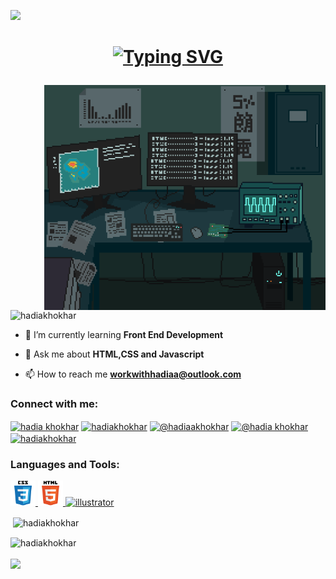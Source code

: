 <img src="https://raw.githubusercontent.com/Safouene1/support-palestine-banner/master/StandWithPalestine.svg" ><h1 align="center"><a href="https://git.io/typing-svg"><img src="https://readme-typing-svg.demolab.com?font=Roboto&weight=500&size=25&pause=1000&center=true&vCenter=true&color=7BC74D&background=22283192&random=false&width=520&lines=Hi+%F0%9F%91%8B%2C+I'm+Hadia+Khokhar;I'm+Aspiring+MERN+Stack+Developer+" alt="Typing SVG" /></a>
</h1>
<p> 
  <img src="Images/Hadia Khokahar,Mern Stack Developer.gif" alt="hadiakhokhar" width ="450px" align="right"/>
  <img src="https://komarev.com/ghpvc/?username=hadiakhokhar&label=Profile%20Views&color=7BC74D&style=for-the-badge&abbreviated=true&" alt="hadiakhokhar" /> </p>

- 🌱 I’m currently learning **Front End Development**

- 💬 Ask me about **HTML,CSS and Javascript**

- 📫 How to reach me **workwithhadiaa@outlook.com**


<h3 align="left">Connect with me:</h3>
<p align="left">
<a href="https://linkedin.com/in/hadiakhokhar" target="blank"><img align="center" src="https://raw.githubusercontent.com/rahuldkjain/github-profile-readme-generator/master/src/images/icons/Social/linked-in-alt.svg" alt="hadia khokhar" height="30" width="40" /></a>
<a href="https://stackoverflow.com/users/hadiakhokhar" target="blank"><img align="center" src="https://raw.githubusercontent.com/rahuldkjain/github-profile-readme-generator/master/src/images/icons/Social/stack-overflow.svg" alt="hadiakhokhar" height="30" width="40" /></a>
<a href="https://hashnode.com/@hadiaakhokhar" target="blank"><img align="center" src="https://raw.githubusercontent.com/rahuldkjain/github-profile-readme-generator/master/src/images/icons/Social/hashnode.svg" alt="@hadiaakhokhar" height="30" width="40" /></a>
<a href="https://medium.com/@hadia khokhar" target="blank"><img align="center" src="https://raw.githubusercontent.com/rahuldkjain/github-profile-readme-generator/master/src/images/icons/Social/medium.svg" alt="@hadia khokhar" height="30" width="40" /></a>
<a href="https://www.leetcode.com/hadiakhokhar" target="blank"><img align="center" src="https://raw.githubusercontent.com/rahuldkjain/github-profile-readme-generator/master/src/images/icons/Social/leet-code.svg" alt="hadiakhokhar" height="30" width="40" /></a>
</p>

<h3 align="left">Languages and Tools:</h3>
<p align="left"> <a href="https://www.w3schools.com/css/" target="_blank" rel="noreferrer"> <img src="https://raw.githubusercontent.com/devicons/devicon/master/icons/css3/css3-original-wordmark.svg" alt="css3" width="40" height="40"/> </a> <a href="https://www.w3.org/html/" target="_blank" rel="noreferrer"> <img src="https://raw.githubusercontent.com/devicons/devicon/master/icons/html5/html5-original-wordmark.svg" alt="html5" width="40" height="40"/> </a> <a href="https://www.adobe.com/in/products/illustrator.html" target="_blank" rel="noreferrer"> <img src="https://www.vectorlogo.zone/logos/adobe_illustrator/adobe_illustrator-icon.svg" alt="illustrator" width="40" height="40"/> </a> </p>

<p>&nbsp;<img align="center" src="https://github-readme-stats.vercel.app/api?username=hadiakhokhar&show_icons=true&locale=en&bg_color=222831&icon_color=7BC74D&ring_color=7BC74D&text_color=939393&title_color=EEEEEE" alt="hadiakhokhar" /></p>

<p><img align="center" src="https://github-readme-streak-stats.herokuapp.com/?user=hadiakhokhar&background=222831&ring=7BC74D&fire=7BC74D&currStreakLabel=7BC74D&sideLabels=EEEEEE&sideNums=EEEEEE&currStreakNum=EEEEEE&dates=939393" alt="hadiakhokhar" /></p>

<p>
  <img  align="center"  src="https://github-readme-stats.vercel.app/api/top-langs/?username=hadiakhokhar&layout=donut-vertical&bg_color=222831&text_color=EEEEEE&title_color=EEEEEE">
</p>
